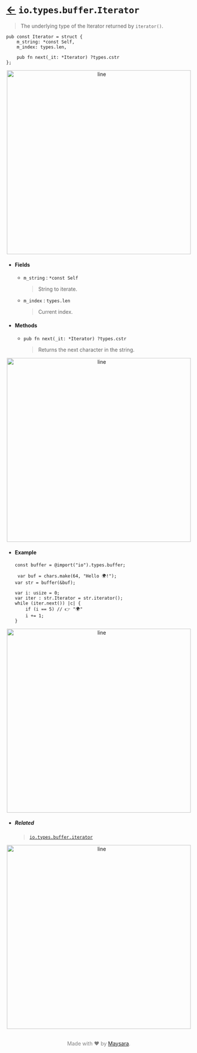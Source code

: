 # [←](../readme.md) `io`.`types`.`buffer`.`Iterator`

> The underlying type of the Iterator returned by `iterator()`.

```zig
pub const Iterator = struct {
    m_string: *const Self,
    m_index: types.len,

    pub fn next(_it: *Iterator) ?types.cstr
};
```


<div align="center">
<img src="https://raw.githubusercontent.com/Super-ZIG/io/refs/heads/main/docs/dist/img/md/line.png" alt="line" style="width:500px;"/>
</div>

- #### Fields

    - `m_string` : `*const Self`

        > String to iterate.

    - `m_index` : `types.len`

        > Current index.

- #### Methods

    - `pub fn next(_it: *Iterator) ?types.cstr`

        > Returns the next character in the string.


<div align="center">
<img src="https://raw.githubusercontent.com/Super-ZIG/io/refs/heads/main/docs/dist/img/md/line.png" alt="line" style="width:500px;"/>
</div>

- #### Example

    ```zig
    const buffer = @import("io").types.buffer;
    ```

    ```zig
     var buf = chars.make(64, "Hello 🌍!");
    var str = buffer(&buf);

    var i: usize = 0;
    var iter : str.Iterator = str.iterator();
    while (iter.next()) |c| {
        if (i == 5) // 👉 "🌍"
        i += 1;
    }
    ```

<div align="center">
<img src="https://raw.githubusercontent.com/Super-ZIG/io/refs/heads/main/docs/dist/img/md/line.png" alt="line" style="width:500px;"/>
</div>

- ##### Related

  > [`io.types.buffer.iterator`](./iterator.md)


<div align="center">
<img src="https://raw.githubusercontent.com/Super-ZIG/io/refs/heads/main/docs/dist/img/md/line.png" alt="line" style="width:500px;"/>
</div>

<p align="center" style="color:grey;"><br />Made with ❤️ by <a href="http://github.com/maysara-elshewehy" target="blank">Maysara</a>.</p>